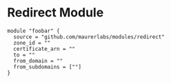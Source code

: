 # Redirect Module

```hcl
module "foobar" {
  source = "github.com/maurerlabs/modules/redirect"
  zone_id = ""
  certificate_arn = ""
  to = ""
  from_domain = ""
  from_subdomains = [""]
}
```
